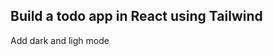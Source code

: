 Build a todo app in React using Tailwind
 ------------------------------------ 
Add dark and ligh mode